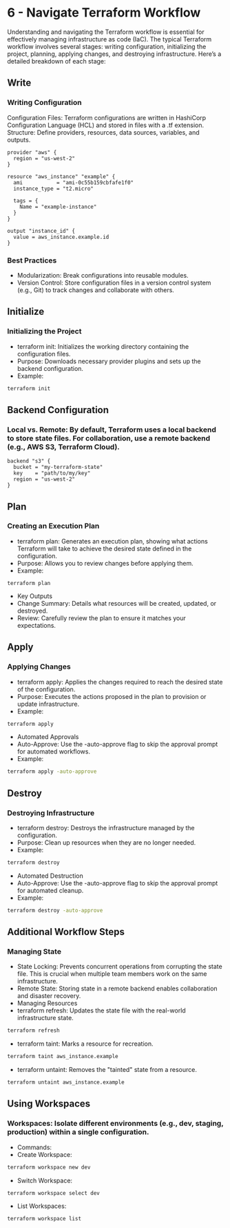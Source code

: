 # 6 - Navigate Terraform Workflow
Understanding and navigating the Terraform workflow is essential for effectively managing infrastructure as code (IaC). The typical Terraform workflow involves several stages: writing configuration, initializing the project, planning, applying changes, and destroying infrastructure. Here’s a detailed breakdown of each stage:

## Write
### Writing Configuration
Configuration Files: Terraform configurations are written in HashiCorp Configuration Language (HCL) and stored in files with a .tf extension.
Structure: Define providers, resources, data sources, variables, and outputs.

```t
provider "aws" {
  region = "us-west-2"
}

resource "aws_instance" "example" {
  ami           = "ami-0c55b159cbfafe1f0"
  instance_type = "t2.micro"

  tags = {
    Name = "example-instance"
  }
}

output "instance_id" {
  value = aws_instance.example.id
}
```

### Best Practices
- Modularization: Break configurations into reusable modules.
- Version Control: Store configuration files in a version control system (e.g., Git) to track changes and collaborate with others.

## Initialize
### Initializing the Project
- terraform init: Initializes the working directory containing the configuration files.
- Purpose: Downloads necessary provider plugins and sets up the backend configuration.
- Example:
```bash
terraform init
```
## Backend Configuration
### Local vs. Remote: By default, Terraform uses a local backend to store state files. For collaboration, use a remote backend (e.g., AWS S3, Terraform Cloud).
```t
backend "s3" {
  bucket = "my-terraform-state"
  key    = "path/to/my/key"
  region = "us-west-2"
}
```
## Plan
### Creating an Execution Plan
- terraform plan: Generates an execution plan, showing what actions Terraform will take to achieve the desired state defined in the configuration.
- Purpose: Allows you to review changes before applying them.
- Example:
```t
terraform plan
```
- Key Outputs
- Change Summary: Details what resources will be created, updated, or destroyed.
- Review: Carefully review the plan to ensure it matches your expectations.

## Apply
### Applying Changes
- terraform apply: Applies the changes required to reach the desired state of the configuration.
- Purpose: Executes the actions proposed in the plan to provision or update infrastructure.
- Example:
```bash
terraform apply
```
- Automated Approvals
- Auto-Approve: Use the -auto-approve flag to skip the approval prompt for automated workflows.
- Example:
```bash
terraform apply -auto-approve
```
## Destroy
### Destroying Infrastructure
- terraform destroy: Destroys the infrastructure managed by the configuration.
- Purpose: Clean up resources when they are no longer needed.
- Example:
```bash
terraform destroy
```
- Automated Destruction
- Auto-Approve: Use the -auto-approve flag to skip the approval prompt for automated cleanup.
- Example:
```bash
terraform destroy -auto-approve
```
## Additional Workflow Steps
### Managing State
- State Locking: Prevents concurrent operations from corrupting the state file. This is crucial when multiple team members work on the same infrastructure.
- Remote State: Storing state in a remote backend enables collaboration and disaster recovery.
- Managing Resources
- terraform refresh: Updates the state file with the real-world infrastructure state.
```bash
terraform refresh
```
- terraform taint: Marks a resource for recreation.
```bash
terraform taint aws_instance.example
```
- terraform untaint: Removes the "tainted" state from a resource.
```bash
terraform untaint aws_instance.example
```
## Using Workspaces
### Workspaces: Isolate different environments (e.g., dev, staging, production) within a single configuration.
- Commands:
- Create Workspace:
```bash
terraform workspace new dev
```
- Switch Workspace:
```bash
terraform workspace select dev
```
- List Workspaces:
```bash
terraform workspace list
```